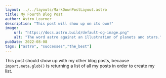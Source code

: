 ```yaml
---
layout: ../../layouts/MarkDownPostLayout.astro
title: My Fourth Blog Post
author: Astro Learner
description: "This post will show up on its own!"
image:
    url: "https://docs.astro.build/default-og-image.png"
    alt: "The word astro against an illustration of planets and stars."
pubDate: 2022-08-08
tags: ["astro", "successes","the_best"]
---
```


This post should show up with my other blog posts, because `import.meta.glob()` is returning a list of all my posts in order to create my list.